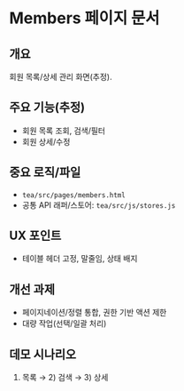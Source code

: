 # Members 페이지 문서

## 개요
회원 목록/상세 관리 화면(추정).

## 주요 기능(추정)
- 회원 목록 조회, 검색/필터
- 회원 상세/수정

## 중요 로직/파일
- `tea/src/pages/members.html`
- 공통 API 래퍼/스토어: `tea/src/js/stores.js`

## UX 포인트
- 테이블 헤더 고정, 말줄임, 상태 배지

## 개선 과제
- 페이지네이션/정렬 통합, 권한 기반 액션 제한
- 대량 작업(선택/일괄 처리)

## 데모 시나리오
1) 목록 → 2) 검색 → 3) 상세
